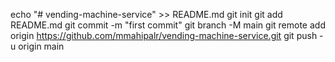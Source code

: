 echo "# vending-machine-service" >> README.md
git init
git add README.md
git commit -m "first commit"
git branch -M main
git remote add origin https://github.com/mmahipalr/vending-machine-service.git
git push -u origin main

